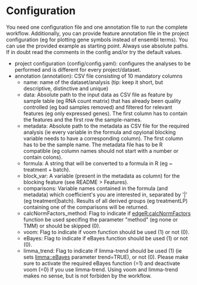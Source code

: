 # Configuration

You need one configuration file and one annotation file to run the complete workflow. Additionally, you can provide feature annotation file in the project configuration (eg for plotting gene symbols instead of ensembl terms). You can use the provided example as starting point. Always use absolute paths. If in doubt read the comments in the config and/or try the default values.

- project configuration (config/config.yaml): configures the analyses to be performed and is different for every project/dataset.
- annotation (annotation): CSV file consisting of 10 mandatory columns
    -  name: name of the dataset/analysis (tip: keep it short, but descriptive, distinctive and unique)
    -  data: Absolute path to the input data as CSV file as feature by sample table (eg RNA count matrix) that has already been quality controlled (eg bad samples removed) and filtered for relevant features (eg only expressed genes). The first column has to contain the features and the first row the sample-names.
    -  metadata: Absolute path to the metadata as CSV file for the required analysis (ie every variable in the formula and opyional blocking variable needs to have a corresponding column). The first column has to be the sample name. The metadata file has to be R compatible (eg column names should not start with a number or contain colons).
    -  formula: A string that will be converted to a formula in R (eg ~ treatment + batch).
    -  block_var: A variable (present in the metadata as column) for the blocking feature (see README > Features).
    -  comparisons: Variable names contained in the formula (and metadata) which coefficient's you are interested in, separated by '|' (eg treatment|batch). Results of all derived groups (eg treatmentLP) containing one of the comparisons will be returned.
    -  calcNormFactors_method: Flag to indicate if [edgeR:calcNormFactors](https://www.rdocumentation.org/packages/edgeR/versions/3.14.0/topics/calcNormFactors) function be used specifing the parameter "method" (eg none or TMM) or should be skipped (0).
    -  voom: Flag to indicate if voom function should be used (1) or not (0).
    -  eBayes: Flag to indicate if eBayes function should be used (1) or not (0).
    -  limma_trend: Flag to indicate if limma-trend should be used (1) (ie sets [limma::eBayes](https://www.rdocumentation.org/packages/limma/versions/3.28.14/topics/ebayes) parameter trend=TRUE), or not (0). Please make sure to activate the required eBayes function (=1) and deactivate voom (=0) if you use limma-trend. Using voom and limma-trend makes no sense, but is not forbiden by the workflow.

